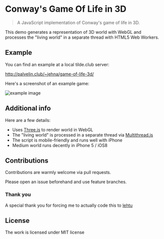 # Conway's Game Of Life in 3D
> A JavaScript implementation of Conway's game of life in 3D.

This demo generates a representation of 3D world with WebGL and processes the
"living world" in a separate thread with HTML5 Web Workers.

## Example
You can find an example at a local tilde.club server:

http://palvelin.club/~jehna/game-of-life-3d/

Here's a screenshot of an example game:

![example image](http://i.imgur.com/QTbhNDX.gif)

## Additional info

Here are a few details:
- Uses [Three.js](http://threejs.org/) to render world in WebGL
- The "living world" is processed in a separate thread via [Multithread.js](keithwhor.github.io/multithread.js/)
- The script is mobile-friendly and runs well with iPhone
- Medium world runs decently in iPhone 5 / iOS8

## Contributions
Contributions are warmly welcome via pull requests.

Please open an issue beforehand and use feature branches.

### Thank you
A special thank you for forcing me to actually code this to [lehtu](https://github.com/lehtu)

## License
The work is licensed under MIT license